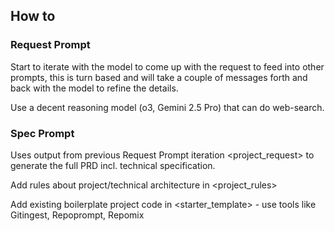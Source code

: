 ## How to 
### Request Prompt 
Start to iterate with the model to come up with the request to feed into other prompts, this is turn based and will take a couple of messages forth and back with the model to refine the details. 

Use a decent reasoning model (o3, Gemini 2.5 Pro) that can do web-search. 


### Spec Prompt 
Uses output from previous Request Prompt iteration <project_request> to generate the full PRD incl. technical specification.

Add rules about project/technical architecture in <project_rules>

Add existing boilerplate project code in <starter_template> - use tools like Gitingest, Repoprompt, Repomix
